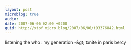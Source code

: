 ```yaml
---
layout: post
microblog: true
audio: 
date: 2007-06-06 02:00 +0200
guid: http://xtof.micro.blog/2007/06/06/t93376842.html
---
```

listening the who : my generation -&amp;gt; tonite in paris bercy
